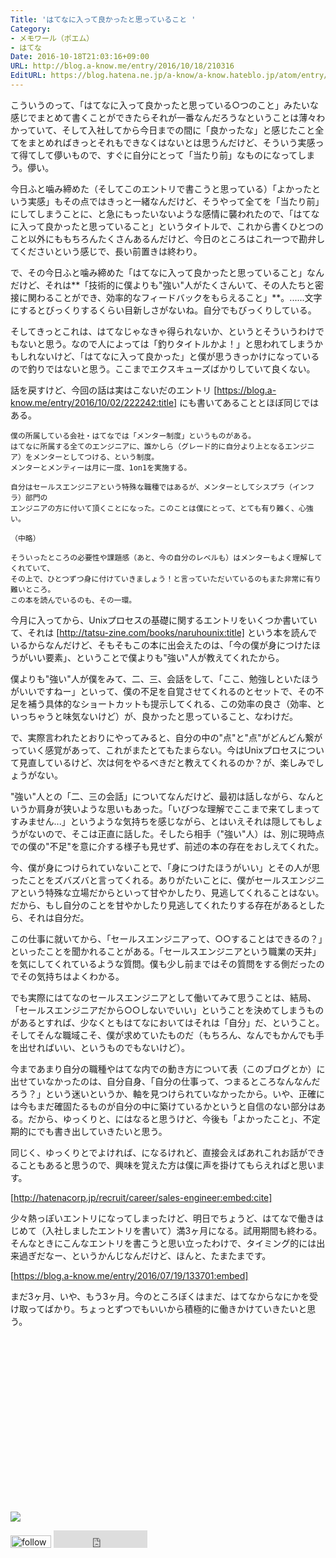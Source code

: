 ```yaml
---
Title: 'はてなに入って良かったと思っていること '
Category:
- メモワール（ポエム）
- はてな
Date: 2016-10-18T21:03:16+09:00
URL: http://blog.a-know.me/entry/2016/10/18/210316
EditURL: https://blog.hatena.ne.jp/a-know/a-know.hateblo.jp/atom/entry/10328749687190091842
---
```


こういうのって、「はてなに入って良かったと思っている○つのこと」みたいな感じでまとめて書くことができたらそれが一番なんだろうなということは薄々わかっていて、そして入社してから今日までの間に「良かったな」と感じたこと全てをまとめればきっとそれもできなくはないとは思うんだけど、そういう実感って得てして儚いもので、すぐに自分にとって「当たり前」なものになってしまう。儚い。



<!-- more -->



今日ふと噛み締めた（そしてこのエントリで書こうと思っている）「よかったという実感」もその点ではきっと一緒なんだけど、そうやって全てを「当たり前」にしてしまうことに、と急にもったいないような感情に襲われたので、「はてなに入って良かったと思っていること」というタイトルで、これから書くひとつのこと以外にももちろんたくさんあるんだけど、今日のところはこれ一つで勘弁してくださいという感じで、長い前置きは終わり。


で、その今日ふと噛み締めた「はてなに入って良かったと思っていること」なんだけど、それは**「技術的に僕よりも"強い"人がたくさんいて、その人たちと密接に関わることができ、効率的なフィードバックをもらえること」**。......文字にするとびっくりするくらい目新しさがないね。自分でもびっくりしている。


そしてきっとこれは、はてなじゃなきゃ得られないか、というとそういうわけでもないと思う。なので人によっては「釣りタイトルかよ！」と思われてしまうかもしれないけど、「はてなに入って良かった」と僕が思うきっかけになっているので釣りではないと思う。ここまでエクスキューズばかりしていて良くない。


話を戻すけど、今回の話は実はこないだのエントリ [https://blog.a-know.me/entry/2016/10/02/222242:title] にも書いてあることとほぼ同じではある。



```
僕の所属している会社・はてなでは「メンター制度」というものがある。
はてなに所属する全てのエンジニアに、誰かしら（グレード的に自分より上となるエンジニア）をメンターとしてつける、という制度。
メンターとメンティーは月に一度、1on1を実施する。

自分はセールスエンジニアという特殊な職種ではあるが、メンターとしてシスプラ（インフラ）部門の
エンジニアの方に付いて頂くことになった。このことは僕にとって、とても有り難く、心強い。

（中略）

そういったところの必要性や課題感（あと、今の自分のレベルも）はメンターもよく理解してくれていて、
その上で、ひとつずつ身に付けていきましょう！と言っていただいているのもまた非常に有り難いところ。
この本を読んでいるのも、その一環。
```




今月に入ってから、Unixプロセスの基礎に関するエントリをいくつか書いていて、それは [http://tatsu-zine.com/books/naruhounix:title] という本を読んでいるからなんだけど、そもそもこの本に出会えたのは、「今の僕が身につけたほうがいい要素」、ということで僕よりも"強い"人が教えてくれたから。


僕よりも"強い"人が僕をみて、二、三、会話をして、「ここ、勉強しといたほうがいいですねー」といって、僕の不足を自覚させてくれるのとセットで、その不足を補う具体的なショートカットも提示してくれる、この効率の良さ（効率、といっちゃうと味気ないけど）が、良かったと思っていること、なわけだ。


で、実際言われたとおりにやってみると、自分の中の"点"と"点"がどんどん繋がっていく感覚があって、これがまたとてもたまらない。今はUnixプロセスについて見直しているけど、次は何をやるべきだと教えてくれるのか？が、楽しみでしょうがない。


"強い"人との「二、三の会話」についてなんだけど、最初は話しながら、なんというか肩身が狭いような思いもあった。「いびつな理解でここまで来てしまってすみません...」というような気持ちを感じながら、とはいえそれは隠してもしょうがないので、そこは正直に話した。そしたら相手（"強い"人）は、別に現時点での僕の"不足"を意に介する様子も見せず、前述の本の存在をおしえてくれた。


今、僕が身につけられていないことで、「身につけたほうがいい」とその人が思ったことをズバズバと言ってくれる。ありがたいことに、僕がセールスエンジニアという特殊な立場だからといって甘やかしたり、見逃してくれることはない。だから、もし自分のことを甘やかしたり見逃してくれたりする存在があるとしたら、それは自分だ。


この仕事に就いてから、「セールスエンジニアって、○○することはできるの？」といったことを聞かれることがある。「セールスエンジニアという職業の天井」を気にしてくれているような質問。僕も少し前まではその質問をする側だったのでその気持ちはよくわかる。


でも実際にはてなのセールスエンジニアとして働いてみて思うことは、結局、「セールスエンジニアだから○○しないでいい」ということを決めてしまうものがあるとすれば、少なくともはてなにおいてはそれは「自分」だ、ということ。そしてそんな職域こそ、僕が求めていたものだ（もちろん、なんでもかんでも手を出せればいい、というものでもないけど）。


今まであまり自分の職種やはてな内での動き方について表（このブログとか）に出せていなかったのは、自分自身、「自分の仕事って、つまるところなんなんだろう？」という迷いというか、軸を見つけられていなかったから。いや、正確には今もまだ確固たるものが自分の中に築けているかというと自信のない部分はある。だから、ゆっくりと、にはなると思うけど、今後も「よかったこと」、不定期的にでも書き出していきたいと思う。


同じく、ゆっくりとでよければ、になるけれど、直接会えばあれこれお話ができることもあると思うので、興味を覚えた方は僕に声を掛けてもらえればと思います。



[http://hatenacorp.jp/recruit/career/sales-engineer:embed:cite]



少々熱っぽいエントリになってしまったけど、明日でちょうど、はてなで働きはじめて（入社しましたエントリを書いて）満3ヶ月になる。試用期間も終わる。そんなときにこんなエントリを書こうと思い立ったわけで、タイミング的には出来過ぎだなー、というかんじなんだけど、ほんと、たまたまです。




[https://blog.a-know.me/entry/2016/07/19/133701:embed]



まだ3ヶ月、いや、もう3ヶ月。今のところぼくはまだ、はてなからなにかを受け取ってばかり。ちょっとずつでもいいから積極的に働きかけていきたいと思う。


<div>
<br>
<script async src="//pagead2.googlesyndication.com/pagead/js/adsbygoogle.js"></script>
<!-- article-bottom2 -->
<ins class="adsbygoogle"
     style="display:inline-block;width:300px;height:250px"
     data-ad-client="ca-pub-3463034538369189"
     data-ad-slot="5274552934"></ins>
<script>
(adsbygoogle = window.adsbygoogle || []).push({});
</script>

<a href="http://bit.ly/grass-graph" target='blank' rel="nofollow"><img src="https://cdn-ak.f.st-hatena.com/images/fotolife/a/a-know/20170405/20170405220342.png"></a>
<br>
</div>

<div>
<a href='http://cloud.feedly.com/#subscription%2Ffeed%2Fhttp%3A%2F%2Fblog.a-know.me%2Ffeed'  target='blank'><img id='feedlyFollow' src='http://s3.feedly.com/img/follows/feedly-follow-rectangle-volume-small_2x.png' alt='follow us in feedly' width='65' height='20'></a>



<iframe src="http://blog.hatena.ne.jp/a-know/a-know.hateblo.jp/subscribe/iframe" allowtransparency="true" frameborder="0" scrolling="no" width="150" height="28"></iframe>
</div>
